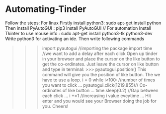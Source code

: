 # Automating-Tinder
Follow the steps: For linux
Firstly install python3: sudo apt-get install python
Then install PyAutoGUI : pip3 install PyAutoGUI // For automation
Install Tkinter to use mouse info : sudo apt-get install python3-tk python3-dev
Write python3 for activating an ide. Then write following commands
>>> import pyautogui //importing the package 
>>> import time //we want to add a delay after each click
Open up tinder in your browser and place the cursor on the like button to get the co-ordinates. Just leave the cursor on like button and type in terminal: >>> pyautogui.position()
This command will give you the position of like button. The we have to use a loop.
>>> i = 0
>>> while i<100: //number of times you want to click
...     pyautogui.click(1219,855)// Co-ordinates of like button
...     time.sleep(0.2) //Gap between each click
...     i +=1 //increasing i value eveytime
... 
Hit enter and you would see your Browser doing the job for you.
Cheers!



